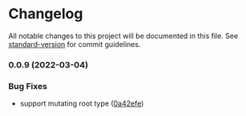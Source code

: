 # Changelog

All notable changes to this project will be documented in this file. See [standard-version](https://github.com/conventional-changelog/standard-version) for commit guidelines.

### 0.0.9 (2022-03-04)


### Bug Fixes

* support mutating root type ([0a42efe](https://github.com/sep2/immer-yjs/commit/0a42efed8c2249d640d9bbcf4279fe3d555d7560))
